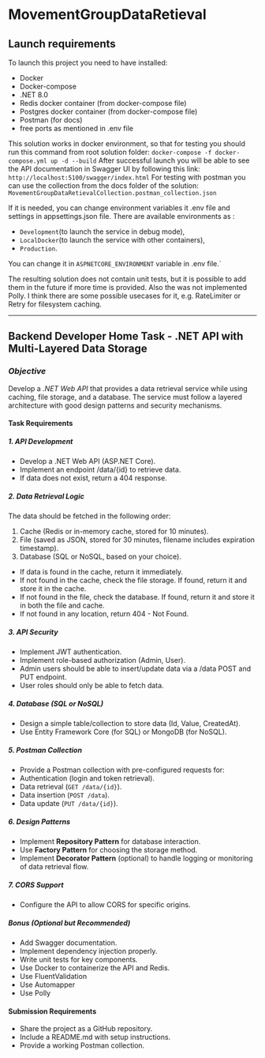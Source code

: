 # MovementGroupDataRetieval
## Launch requirements

To launch this project you need to have installed:
- Docker
- Docker-compose
- .NET 8.0
- Redis docker container (from docker-compose file)
- Postgres docker container (from docker-compose file)
- Postman (for docs)
- free ports as mentioned in .env file

This solution works in docker environment, so that for testing you should run this command from root solution folder:
`docker-compose -f docker-compose.yml up -d --build`
After successful launch you will be able to see the API documentation in Swagger UI by following this link:
`http://localhost:5100/swagger/index.html`
For testing with postman you can use the collection from the docs folder of the solution:
`MovementGroupDataRetievalCollection.postman_collection.json`

If it is needed, you can change environment variables it .env file and settings in appsettings.json file.
There are available environments as :
- `Development`(to launch the service in debug mode), 
- `LocalDocker`(to launch the service with other containers), 
- `Production`. 

You can change it in `ASPNETCORE_ENVIRONMENT` variable in .env file.`

The resulting solution does not contain unit tests, but it is possible to add them in the future if more time is provided.
Also the was not implemented Polly. I think there are some possible usecases for it, e.g. RateLimiter or Retry for filesystem caching.

---
## Backend Developer Home Task - .NET API with Multi-Layered Data Storage

### *Objective*

Develop a *.NET Web API* that provides a data retrieval service while using caching, file storage, and a database. The service must follow a layered architecture with good design patterns and security mechanisms.

#### Task Requirements
##### 1. API Development
 
- Develop a .NET Web API (ASP.NET Core).
- Implement an endpoint /data/{id} to retrieve data.
- If data does not exist, return a 404 response.

##### 2. Data Retrieval Logic

The data should be fetched in the following order:
1. Cache (Redis or in-memory cache, stored for 10 minutes).
2. File (saved as JSON, stored for 30 minutes, filename includes expiration timestamp).
3. Database (SQL or NoSQL, based on your choice).

- If data is found in the cache, return it immediately.
- If not found in the cache, check the file storage. If found, return it and store it in the cache.
- If not found in the file, check the database. If found, return it and store it in both the file and cache.
- If not found in any location, return 404 - Not Found.

##### 3. API Security
- Implement JWT authentication.
- Implement role-based authorization (Admin, User).
- Admin users should be able to insert/update data via a /data POST and PUT endpoint.
- User roles should only be able to fetch data.

##### 4. Database (SQL or NoSQL)
- Design a simple table/collection to store data (Id, Value, CreatedAt).
- Use Entity Framework Core (for SQL) or MongoDB (for NoSQL).

##### 5. Postman Collection
- Provide a Postman collection with pre-configured requests for:
- Authentication (login and token retrieval).
- Data retrieval (`GET /data/{id}`).
- Data insertion (`POST /data`).
- Data update (`PUT /data/{id}`).

##### 6. Design Patterns
- Implement **Repository Pattern** for database interaction.
- Use **Factory Pattern** for choosing the storage method.
- Implement **Decorator Pattern** (optional) to handle logging or monitoring of data retrieval flow.

##### 7. CORS Support
- Configure the API to allow CORS for specific origins.

##### *Bonus (Optional but Recommended)*
- Add Swagger documentation.
- Implement dependency injection properly.
- Write unit tests for key components.
- Use Docker to containerize the API and Redis.
- Use FluentValidation
- Use Automapper
- Use Polly

#### Submission Requirements
- Share the project as a GitHub repository.
- Include a README.md with setup instructions.
- Provide a working Postman collection.
